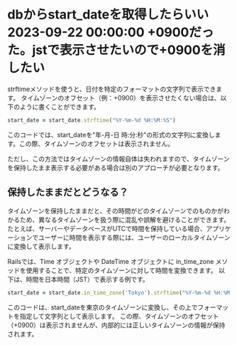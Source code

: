 # dbからstart_dateを取得したらいい2023-09-22 00:00:00 +0900だった。jstで表示させたいので+0900を消したい

strftimeメソッドを使うと、日付を特定のフォーマットの文字列で表示できます。
タイムゾーンのオフセット（例：+0900）を表示させたくない場合は、以下のように書くことができます。

```ruby
start_date = start_date.strftime("%Y-%m-%d %H:%M:%S")
```
このコードでは、start_dateを"年-月-日 時:分:秒"の形式の文字列に変換します。この際、タイムゾーンのオフセットは表示されません。

ただし、この方法ではタイムゾーンの情報自体は失われますので、タイムゾーンを保持したまま表示する必要がある場合は別のアプローチが必要となります。

## 保持したままだとどうなる？

タイムゾーンを保持したままだと、その時間がどのタイムゾーンでのものかがわかるため、異なるタイムゾーンを扱う際に混乱や誤解を避けることができます。
たとえば、サーバーやデータベースがUTCで時間を保持している場合、アプリケーションでユーザーに時間を表示する際には、ユーザーのローカルタイムゾーンに変換して表示します。

Railsでは、Time オブジェクトや DateTime オブジェクトに in_time_zone メソッドを使用することで、特定のタイムゾーンに対して時間を変換できます。
以下は、時間を日本時間（JST）で表示する例です。

```ruby
start_date = start_date.in_time_zone('Tokyo').strftime("%Y-%m-%d %H:%M:%S")
```

このコードは、start_dateを東京のタイムゾーンに変換し、その上でフォーマットを指定して文字列として表示します。
この際、タイムゾーンのオフセット（+0900）は表示されませんが、内部的には正しいタイムゾーンの情報が保持されます。
